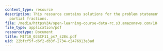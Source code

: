 ```yaml
---
content_type: resource
description: This resource contains solutions for the problem statements related to
  partial fractions.
file: /media/https%3A/open-learning-course-data-rc.s3.amazonaws.com/18-03sc-differential-equations-fall-2011/22bfcf5fd6f2db3f2734c2476913e3ad_MIT18_03SCF11_ps7_s28s.pdf
file_type: application/pdf
resourcetype: Document
title: MIT18_03SCF11_ps7_s28s.pdf
uid: 22bfcf5f-d6f2-db3f-2734-c2476913e3ad
---
```

